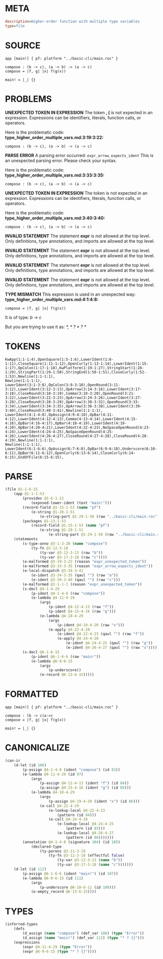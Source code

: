 # META
~~~ini
description=Higher-order function with multiple type variables
type=file
~~~
# SOURCE
~~~roc
app [main!] { pf: platform "../basic-cli/main.roc" }

compose : (b -> c), (a -> b) -> (a -> c)
compose = |f, g| |x| f(g(x))

main! = |_| {}
~~~
# PROBLEMS
**UNEXPECTED TOKEN IN EXPRESSION**
The token **, (** is not expected in an expression.
Expressions can be identifiers, literals, function calls, or operators.

Here is the problematic code:
**type_higher_order_multiple_vars.md:3:19:3:22:**
```roc
compose : (b -> c), (a -> b) -> (a -> c)
```


**PARSE ERROR**
A parsing error occurred: `expr_arrow_expects_ident`
This is an unexpected parsing error. Please check your syntax.

Here is the problematic code:
**type_higher_order_multiple_vars.md:3:33:3:35:**
```roc
compose : (b -> c), (a -> b) -> (a -> c)
```


**UNEXPECTED TOKEN IN EXPRESSION**
The token  is not expected in an expression.
Expressions can be identifiers, literals, function calls, or operators.

Here is the problematic code:
**type_higher_order_multiple_vars.md:3:40:3:40:**
```roc
compose : (b -> c), (a -> b) -> (a -> c)
```


**INVALID STATEMENT**
The statement **expr** is not allowed at the top level.
Only definitions, type annotations, and imports are allowed at the top level.

**INVALID STATEMENT**
The statement **expr** is not allowed at the top level.
Only definitions, type annotations, and imports are allowed at the top level.

**INVALID STATEMENT**
The statement **expr** is not allowed at the top level.
Only definitions, type annotations, and imports are allowed at the top level.

**INVALID STATEMENT**
The statement **expr** is not allowed at the top level.
Only definitions, type annotations, and imports are allowed at the top level.

**TYPE MISMATCH**
This expression is used in an unexpected way:
**type_higher_order_multiple_vars.md:4:1:4:8:**
```roc
compose = |f, g| |x| f(g(x))
```

It is of type:
    _b -> c_

But you are trying to use it as:
    _*, * ? * ? *_

# TOKENS
~~~zig
KwApp(1:1-1:4),OpenSquare(1:5-1:6),LowerIdent(1:6-1:11),CloseSquare(1:11-1:12),OpenCurly(1:13-1:14),LowerIdent(1:15-1:17),OpColon(1:17-1:18),KwPlatform(1:19-1:27),StringStart(1:28-1:29),StringPart(1:29-1:50),StringEnd(1:50-1:51),CloseCurly(1:52-1:53),Newline(1:1-1:1),
Newline(1:1-1:1),
LowerIdent(3:1-3:8),OpColon(3:9-3:10),OpenRound(3:11-3:12),LowerIdent(3:12-3:13),OpArrow(3:14-3:16),LowerIdent(3:17-3:18),CloseRound(3:18-3:19),Comma(3:19-3:20),OpenRound(3:21-3:22),LowerIdent(3:22-3:23),OpArrow(3:24-3:26),LowerIdent(3:27-3:28),CloseRound(3:28-3:29),OpArrow(3:30-3:32),OpenRound(3:33-3:34),LowerIdent(3:34-3:35),OpArrow(3:36-3:38),LowerIdent(3:39-3:40),CloseRound(3:40-3:41),Newline(1:1-1:1),
LowerIdent(4:1-4:8),OpAssign(4:9-4:10),OpBar(4:11-4:12),LowerIdent(4:12-4:13),Comma(4:13-4:14),LowerIdent(4:15-4:16),OpBar(4:16-4:17),OpBar(4:18-4:19),LowerIdent(4:19-4:20),OpBar(4:20-4:21),LowerIdent(4:22-4:23),NoSpaceOpenRound(4:23-4:24),LowerIdent(4:24-4:25),NoSpaceOpenRound(4:25-4:26),LowerIdent(4:26-4:27),CloseRound(4:27-4:28),CloseRound(4:28-4:29),Newline(1:1-1:1),
Newline(1:1-1:1),
LowerIdent(6:1-6:6),OpAssign(6:7-6:8),OpBar(6:9-6:10),Underscore(6:10-6:11),OpBar(6:11-6:12),OpenCurly(6:13-6:14),CloseCurly(6:14-6:15),EndOfFile(6:15-6:15),
~~~
# PARSE
~~~clojure
(file @1-1-6-15
	(app @1-1-1-53
		(provides @1-6-1-12
			(exposed-lower-ident (text "main!")))
		(record-field @1-15-1-53 (name "pf")
			(e-string @1-28-1-51
				(e-string-part @1-29-1-50 (raw "../basic-cli/main.roc"))))
		(packages @1-13-1-53
			(record-field @1-15-1-53 (name "pf")
				(e-string @1-28-1-51
					(e-string-part @1-29-1-50 (raw "../basic-cli/main.roc"))))))
	(statements
		(s-type-anno @3-1-3-20 (name "compose")
			(ty-fn @3-12-3-18
				(ty-var @3-12-3-13 (raw "b"))
				(ty-var @3-17-3-18 (raw "c"))))
		(e-malformed @3-19-3-22 (reason "expr_unexpected_token"))
		(e-malformed @3-33-3-35 (reason "expr_arrow_expects_ident"))
		(e-local-dispatch @3-34-3-41
			(e-ident @3-34-3-35 (qaul "") (raw "a"))
			(e-ident @3-39-3-40 (qaul "") (raw "c")))
		(e-malformed @1-1-1-1 (reason "expr_unexpected_token"))
		(s-decl @4-1-4-29
			(p-ident @4-1-4-8 (raw "compose"))
			(e-lambda @4-11-4-29
				(args
					(p-ident @4-12-4-13 (raw "f"))
					(p-ident @4-15-4-16 (raw "g")))
				(e-lambda @4-18-4-29
					(args
						(p-ident @4-19-4-20 (raw "x")))
					(e-apply @4-22-4-29
						(e-ident @4-22-4-23 (qaul "") (raw "f"))
						(e-apply @4-24-4-28
							(e-ident @4-24-4-25 (qaul "") (raw "g"))
							(e-ident @4-26-4-27 (qaul "") (raw "x")))))))
		(s-decl @6-1-6-15
			(p-ident @6-1-6-6 (raw "main!"))
			(e-lambda @6-9-6-15
				(args
					(p-underscore))
				(e-record @6-13-6-15)))))
~~~
# FORMATTED
~~~roc
app [main!] { pf: platform "../basic-cli/main.roc" }

compose : (b -> c)a->c
compose = |f, g| |x| f(g(x))

main! = |_| {}
~~~
# CANONICALIZE
~~~clojure
(can-ir
	(d-let (id 106)
		(p-assign @4-1-4-8 (ident "compose") (id 83))
		(e-lambda @4-11-4-29 (id 97)
			(args
				(p-assign @4-12-4-13 (ident "f") (id 84))
				(p-assign @4-15-4-16 (ident "g") (id 85)))
			(e-lambda @4-18-4-29
				(args
					(p-assign @4-19-4-20 (ident "x") (id 86)))
				(e-call @4-22-4-29
					(e-lookup-local @4-22-4-23
						(pattern (id 84)))
					(e-call @4-24-4-28
						(e-lookup-local @4-24-4-25
							(pattern (id 85)))
						(e-lookup-local @4-26-4-27
							(pattern (id 86)))))))
		(annotation @4-1-4-8 (signature 104) (id 105)
			(declared-type
				(ty-parens @3-11-3-19
					(ty-fn @3-12-3-18 (effectful false)
						(ty-var @3-12-3-13 (name "b"))
						(ty-var @3-17-3-18 (name "c")))))))
	(d-let (id 112)
		(p-assign @6-1-6-6 (ident "main!") (id 107))
		(e-lambda @6-9-6-15 (id 111)
			(args
				(p-underscore @6-10-6-11 (id 108)))
			(e-empty_record @6-13-6-15))))
~~~
# TYPES
~~~clojure
(inferred-types
	(defs
		(d_assign (name "compose") (def_var 106) (type "Error"))
		(d_assign (name "main!") (def_var 112) (type "* ? {}")))
	(expressions
		(expr @4-11-4-29 (type "Error"))
		(expr @6-9-6-15 (type "* ? {}"))))
~~~
